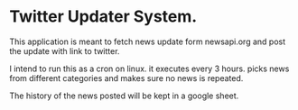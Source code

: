 # Twitter Updater System.
 This application is meant to fetch news update form newsapi.org and post the update with link to twitter.

 I intend to run this as a cron on linux. it executes every 3 hours. picks news from different categories and makes sure no news is repeated.<br />

 The history of the news posted will be kept in a google sheet.